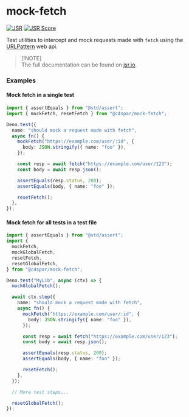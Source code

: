 # mock-fetch

[![JSR](https://jsr.io/badges/@c4spar/mock-fetch)](https://jsr.io/@c4spar/mock-fetch)
[![JSR Score](https://jsr.io/badges/@c4spar/mock-fetch/score)](https://jsr.io/@c4spar/mock-fetch)

Test utilities to intercept and mock requests made with `fetch` using the
[URLPattern](https://developer.mozilla.org/en-US/docs/Web/API/URLPattern) web
api.

> [!NOTE]\
> The full documentation can be found on
> [jsr.io](https://jsr.io/@c4spar/mock-fetch).

### Examples

#### Mock fetch in a single test

```ts
import { assertEquals } from "@std/assert";
import { mockFetch, resetFetch } from "@c4spar/mock-fetch";

Deno.test({
  name: "should mock a request made with fetch",
  async fn() {
    mockFetch("https://example.com/user/:id", {
      body: JSON.stringify({ name: "foo" }),
    });

    const resp = await fetch("https://example.com/user/123");
    const body = await resp.json();

    assertEquals(resp.status, 200);
    assertEquals(body, { name: "foo" });

    resetFetch();
  },
});
```

#### Mock fetch for all tests in a test file

```ts
import { assertEquals } from "@std/assert";
import {
  mockFetch,
  mockGlobalFetch,
  resetFetch,
  resetGlobalFetch,
} from "@c4spar/mock-fetch";

Deno.test("MyLib", async (ctx) => {
  mockGlobalFetch();

  await ctx.step({
    name: "should mock a request made with fetch",
    async fn() {
      mockFetch("https://example.com/user/:id", {
        body: JSON.stringify({ name: "foo" }),
      });

      const resp = await fetch("https://example.com/user/123");
      const body = await resp.json();

      assertEquals(resp.status, 200);
      assertEquals(body, { name: "foo" });

      resetFetch();
    },
  });

  // More test steps...

  resetGlobalFetch();
});
```
